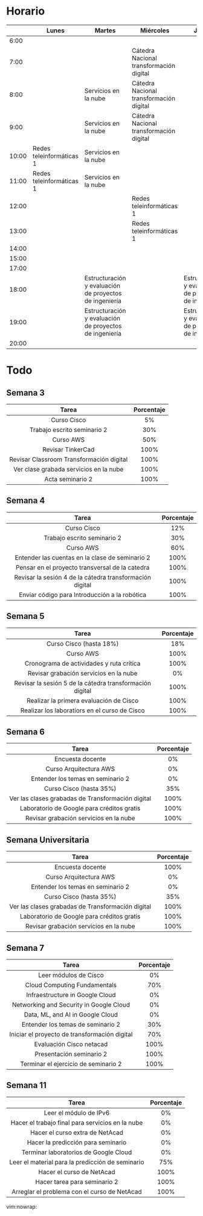 # Horario

|       | Lunes                    | Martes                                                 | Miércoles                               | Jueves                                                 | Viernes                  | Sábado                     |
|-------|--------------------------|--------------------------------------------------------|-----------------------------------------|--------------------------------------------------------|--------------------------|----------------------------|
| 6:00  |                          |                                                        |                                         |                                                        |                          |                            |
| 7:00  |                          |                                                        | Cátedra Nacional transformación digital |                                                        |                          |                            |
| 8:00  |                          | Servicios en la nube                                   | Cátedra Nacional transformación digital |                                                        |                          | Introducción a la robótica |
| 9:00  |                          | Servicios en la nube                                   | Cátedra Nacional transformación digital |                                                        |                          | Introducción a la robótica |
| 10:00 | Redes teleinformáticas 1 | Servicios en la nube                                   |                                         |                                                        |                          | Introducción a la robótica |
| 11:00 | Redes teleinformáticas 1 | Servicios en la nube                                   |                                         |                                                        |                          | Introducción a la robótica |
| 12:00 |                          |                                                        | Redes teleinformáticas 1                |                                                        | Redes teleinformáticas 1 |                            |
| 13:00 |                          |                                                        | Redes teleinformáticas 1                |                                                        | Redes teleinformáticas 1 |                            |
| 14:00 |                          |                                                        |                                         |                                                        |                          |                            |
| 15:00 |                          |                                                        |                                         |                                                        |                          |                            |
| 17:00 |                          |                                                        |                                         |                                                        |                          |                            |
| 18:00 |                          | Estructuración y evaluación de proyectos de ingeniería |                                         | Estructuración y evaluación de proyectos de ingeniería |                          |                            |
| 19:00 |                          | Estructuración y evaluación de proyectos de ingeniería |                                         | Estructuración y evaluación de proyectos de ingeniería |                          |                            |
| 20:00 |                          |                                                        |                                         |                                                        |                          |                            |

# Todo

## Semana 3

| Tarea                                                           | Porcentaje |
|:---------------------------------------------------------------:|:----------:|
| Curso Cisco                                                     | 5%         |
| Trabajo escrito seminario 2                                     | 30%        |
| Curso AWS                                                       | 50%        |
| Revisar TinkerCad                                               | 100%       |
| Revisar Classroom Transformación digital                        | 100%       |
| Ver clase grabada servicios en la nube                          | 100%       |
| Acta seminario 2                                                | 100%       |

## Semana 4

| Tarea                                                           | Porcentaje |
|:---------------------------------------------------------------:|:----------:|
| Curso Cisco                                                     | 12%        |
| Trabajo escrito seminario 2                                     | 30%        |
| Curso AWS                                                       | 60%        |
| Entender las cuentas en la clase de seminario 2                 | 100%       |
| Pensar en el proyecto transversal de la catedra                 | 100%       |
| Revisar la sesión 4 de la cátedra transformación digital        | 100%       |
| Enviar código para Introducción a la robótica                   | 100%       |

## Semana 5

| Tarea                                                           | Porcentaje |
|:---------------------------------------------------------------:|:----------:|
| Curso Cisco (hasta 18%)                                         | 18%        |
| Curso AWS                                                       | 100%       |
| Cronograma de actividades y ruta crítica                        | 100%       |
| Revisar grabación servicios en la nube                          | 0%         |
| Revisar la sesión 5 de la cátedra transformación digital        | 100%       |
| Realizar la primera evaluación de Cisco                         | 100%       |
| Realizar los laboratiors en el curso de Cisco                   | 100%       |

## Semana 6

| Tarea                                                           | Porcentaje |
|:---------------------------------------------------------------:|:----------:|
| Encuesta docente                                                | 0%         |
| Curso Arquitectura AWS                                          | 0%         |
| Entender los temas en seminario 2                               | 0%         |
| Curso Cisco (hasta 35%)                                         | 35%        |
| Ver las clases grabadas de Transformación digital               | 100%       |
| Laboratorio de Google para créditos gratis                      | 100%       |
| Revisar grabación servicios en la nube                          | 100%       |

## Semana Universitaria

| Tarea                                                           | Porcentaje |
|:---------------------------------------------------------------:|:----------:|
| Encuesta docente                                                | 100%       |
| Curso Arquitectura AWS                                          | 0%         |
| Entender los temas en seminario 2                               | 0%         |
| Curso Cisco (hasta 35%)                                         | 35%        |
| Ver las clases grabadas de Transformación digital               | 100%       |
| Laboratorio de Google para créditos gratis                      | 100%       |
| Revisar grabación servicios en la nube                          | 100%       |

## Semana 7

| Tarea                                                           | Porcentaje |
|:---------------------------------------------------------------:|:----------:|
| Leer módulos de Cisco                                           | 0%         |
| Cloud Computing Fundamentals                                    | 70%        |
| Infraestructure in Google Cloud                                 | 0%         |
| Networking and Security in Google Cloud                         | 0%         |
| Data, ML, and AI in Google Cloud                                | 0%         |
| Entender los temas de seminario 2                               | 30%        |
| Iniciar el proyecto de transformación digital                   | 70%        |
| Evaluación Cisco netacad                                        | 100%       |
| Presentación seminario 2                                        | 100%       |
| Terminar el ejercicio de seminario 2                            | 100%       |

## Semana 11

| Tarea                                                           | Porcentaje |
|:---------------------------------------------------------------:|:----------:|
| Leer el módulo de IPv6                                          | 0%         |
| Hacer el trabajo final para servicios en la nube                | 0%         |
| Hacer el curso extra de NetAcad                                 | 0%         |
| Hacer la predicción para seminario                              | 0%         |
| Terminar laboratorios de Google Cloud                           | 0%         |
| Leer el material para la predicción de seminario                | 75%        |
| Hacer el curso de NetAcad                                       | 100%       |
| Hacer tarea para seminario 2                                    | 100%       |
| Arreglar el problema con el curso de NetAcad                    | 100%       |

vim:nowrap:
